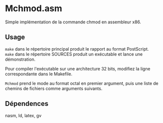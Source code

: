 Mchmod.asm
==========

Simple implémentation de la commande chmod en assembleur x86.

Usage
-----
`make` dans le répertoire principal produit le rapport au format PostScript.
`make` dans le répertoire SOURCES produit un exécutable et lance une
démonstration.

Pour compiler l'exécutable sur une architecture 32 bits, modifiez la ligne
correspondante dans le Makefile.

`Mchmod` prend le mode au format octal en premier argument, puis une liste de
chemins de fichiers comme arguments suivants.

Dépendences
-----------
nasm, ld, latex, gv
